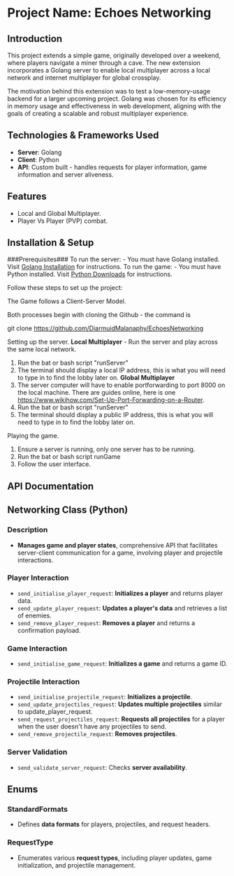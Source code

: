 # Project Name: Echoes Networking
## Introduction

This project extends a simple game, originally developed over a weekend, where players navigate a miner through a cave. The new extension incorporates a Golang server to enable local multiplayer across a local network and internet multiplayer for global crossplay.

The motivation behind this extension was to test a low-memory-usage backend for a larger upcoming project. Golang was chosen for its efficiency in memory usage and effectiveness in web development, aligning with the goals of creating a scalable and robust multiplayer experience.

## Technologies & Frameworks Used
- **Server**: Golang
- **Client**: Python
- **API**: Custom built - handles requests for player information, game information and server aliveness.

## Features
- Local and Global Multiplayer.
- Player Vs Player (PVP) combat.


## Installation & Setup
###Prerequisites###
  To run the server:
    - You must have Golang installed. Visit [Golang Installation](https://go.dev/doc/install) for instructions.
  To run the game:
    - You must have Python installed. Visit [Python Downloads](https://www.python.org/downloads/) for instructions.
 
Follow these steps to set up the project:

The Game follows a Client-Server Model.

Both processes begin with cloning the Github - the command is

git clone https://github.com/DiarmuidMalanaphy/EchoesNetworking

Setting up the server.
   **Local Multiplayer** - Run the server and play across the same local network.
1. Run the bat or bash script "runServer"
2. The terminal should display a local IP address, this is what you will need to type in to find the lobby later on.
   **Global Multiplayer**
1. The server computer will have to enable portforwarding to port 8000 on the local machine. There are guides online, here is one https://www.wikihow.com/Set-Up-Port-Forwarding-on-a-Router.
2. Run the bat or bash script "runServer"
3. The terminal should display a public IP address, this is what you will need to type in to find the lobby later on.

Playing the game.

1. Ensure a server is running, only one server has to be running.
2. Run the bat or bash script runGame
3. Follow the user interface.

## API Documentation

## Networking Class (Python)

### Description

- **Manages game and player states**, comprehensive API that facilitates server-client communication for a game, involving player and projectile interactions.

### Player Interaction
- `send_initialise_player_request`: **Initializes a player** and returns player data.
- `send_update_player_request`: **Updates a player's data** and retrieves a list of enemies.
- `send_remove_player_request`: **Removes a player** and returns a confirmation payload.
### Game Interaction
- `send_initialise_game_request`: **Initializes a game** and returns a game ID.

### Projectile Interaction
- `send_initialise_projectile_request`: **Initializes a projectile**.
- `send_update_projectiles_request`: **Updates multiple projectiles** similar to update_player_request.
- `send_request_projectiles_request`: **Requests all projectiles** for a player when the user doesn't have any projectiles to send.
- `send_remove_projectile_request`: **Removes projectiles**.
### Server Validation
- `send_validate_server_request`: Checks **server availability**.

## Enums

### StandardFormats
- Defines **data formats** for players, projectiles, and request headers.

### RequestType
- Enumerates various **request types**, including player updates, game initialization, and projectile management.



